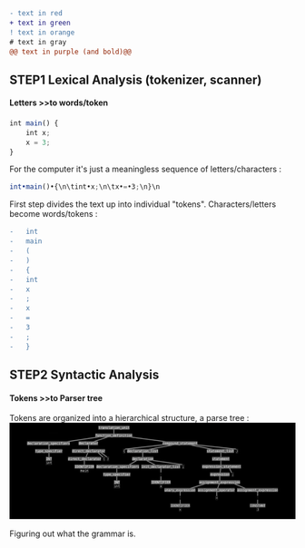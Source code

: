 ```diff
- text in red
+ text in green
! text in orange
# text in gray
@@ text in purple (and bold)@@
```


## STEP1 Lexical Analysis (tokenizer, scanner)
#### Letters >>to words/token

```javascript
int main() {
    int x;
    x = 3;
}
```

For the computer it's just a meaningless sequence of letters/characters :
```javascript
int•main()•{\n\tint•x;\n\tx•=•3;\n}\n
```

First step divides the text up into individual "tokens".
Characters/letters become words/tokens :

```diff
-   int
-   main
-   (
-   )
-   {
-   int
-   x
-   ;
-   x
-   =
-   3
-   ;
-   }
```


## STEP2 Syntactic Analysis
#### Tokens >>to Parser tree

Tokens are organized into a hierarchical structure, a parse tree :
![parsetree](parsetree.png)


Figuring out what the grammar is.


